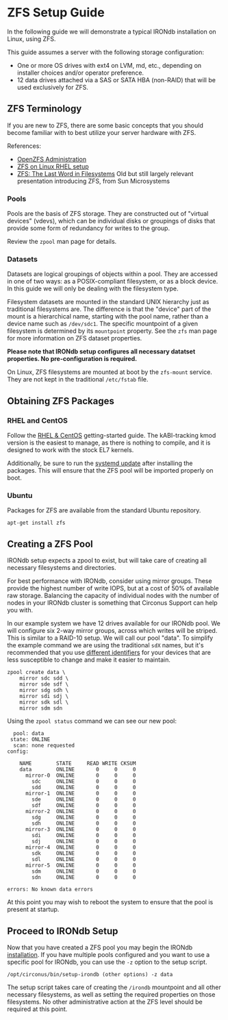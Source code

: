 # ZFS Setup Guide

In the following guide we will demonstrate a typical IRONdb installation on
Linux, using ZFS.

This guide assumes a server with the following storage configuration:
* One or more OS drives with ext4 on LVM, md, etc., depending on installer
  choices and/or operator preference.
* 12 data drives attached via a SAS or SATA HBA (non-RAID) that will be used
  exclusively for ZFS.

## ZFS Terminology
If you are new to ZFS, there are some basic concepts that you should become
familiar with to best utilize your server hardware with ZFS.

References:
* [OpenZFS Administration](http://open-zfs.org/wiki/System_Administration)
* [ZFS on Linux RHEL setup](https://github.com/zfsonlinux/zfs/wiki/RHEL-%26-CentOS)
* [ZFS: The Last Word in Filesystems](https://wiki.illumos.org/download/attachments/1146951/zfs_last.pdf)
  Old but still largely relevant presentation introducing ZFS, from Sun Microsystems

### Pools
Pools are the basis of ZFS storage. They are constructed out of "virtual
devices" (vdevs), which can be individual disks or groupings of disks that
provide some form of redundancy for writes to the group.

Review the `zpool` man page for details.

### Datasets
Datasets are logical groupings of objects within a pool. They are accessed in
one of two ways: as a POSIX-compliant filesystem, or as a block device. In this
guide we will only be dealing with the filesystem type.

Filesystem datasets are mounted in the standard UNIX hierarchy just as
traditional filesystems are. The difference is that the "device" part of the
mount is a hierarchical name, starting with the pool name, rather than a device
name such as `/dev/sdc1`. The specific mountpoint of a given filesystem is
determined by its `mountpoint` property. See the `zfs` man page for more
information on ZFS dataset properties.

**Please note that IRONdb setup configures all necessary datatset properties.
No pre-configuration is required.**

On Linux, ZFS filesystems are mounted at boot by the `zfs-mount` service.
They are not kept in the traditional `/etc/fstab` file.

## Obtaining ZFS Packages

### RHEL and CentOS
Follow the [RHEL & CentOS](https://github.com/zfsonlinux/zfs/wiki/RHEL-%26-CentOS)
getting-started guide. The kABI-tracking kmod version is the easiest to manage,
as there is nothing to compile, and it is designed to work with the stock EL7
kernels.

Additionally, be sure to run the [systemd
update](https://github.com/zfsonlinux/zfs/wiki/RHEL-%26-CentOS#systemd-update)
after installing the packages. This will ensure that the ZFS pool will be
imported properly on boot.

### Ubuntu
Packages for ZFS are available from the standard Ubuntu repository.
```
apt-get install zfs
```

## Creating a ZFS Pool
IRONdb setup expects a zpool to exist, but will take care of creating all
necessary filesystems and directories.

For best performance with IRONdb, consider using mirror groups. These provide
the highest number of write IOPS, but at a cost of 50% of available raw
storage. Balancing the capacity of individual nodes with the number of nodes in
your IRONdb cluster is something that Circonus Support can help you with.

In our example system we have 12 drives available for our IRONdb pool. We will
configure six 2-way mirror groups, across which writes will be striped. This is
similar to a RAID-10 setup. We will call our pool "data". To simplify the
example command we are using the traditional `sdX` names, but it's recommended
that you use [different identifiers](https://github.com/zfsonlinux/zfs/wiki/FAQ#selecting-dev-names-when-creating-a-pool)
for your devices that are less susceptible to change and make it easier to
maintain.
```
zpool create data \
    mirror sdc sdd \
    mirror sde sdf \
    mirror sdg sdh \
    mirror sdi sdj \
    mirror sdk sdl \
    mirror sdm sdn
```

Using the `zpool status` command we can see our new pool:
```
  pool: data
 state: ONLINE
  scan: none requested
config:

    NAME        STATE     READ WRITE CKSUM
    data        ONLINE       0     0     0
      mirror-0  ONLINE       0     0     0
        sdc     ONLINE       0     0     0
        sdd     ONLINE       0     0     0
      mirror-1  ONLINE       0     0     0
        sde     ONLINE       0     0     0
        sdf     ONLINE       0     0     0
      mirror-2  ONLINE       0     0     0
        sdg     ONLINE       0     0     0
        sdh     ONLINE       0     0     0
      mirror-3  ONLINE       0     0     0
        sdi     ONLINE       0     0     0
        sdj     ONLINE       0     0     0
      mirror-4  ONLINE       0     0     0
        sdk     ONLINE       0     0     0
        sdl     ONLINE       0     0     0
      mirror-5  ONLINE       0     0     0
        sdm     ONLINE       0     0     0
        sdn     ONLINE       0     0     0

errors: No known data errors
```

At this point you may wish to reboot the system to ensure that the pool is
present at startup.

## Proceed to IRONdb Setup
Now that you have created a ZFS pool you may begin the IRONdb
[installation](/installation.md). If you have multiple pools configured and you
want to use a specific pool for IRONdb, you can use the `-z` option to the
setup script.
```
/opt/circonus/bin/setup-irondb (other options) -z data
```

The setup script takes care of creating the `/irondb` mountpoint and all other
necessary filesystems, as well as setting the required properties on those
filesystems. No other administrative action at the ZFS level should be required
at this point.
